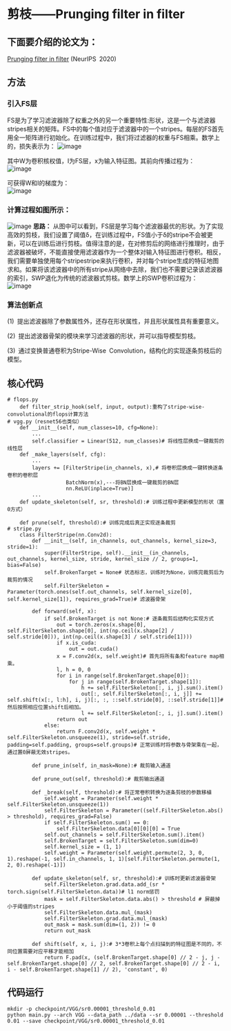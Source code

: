 # 剪枝——Prunging filter in filter
## 下面要介绍的论文为：
[Prunging filter in filter](https://arxiv.org/pdf/2009.14410.pdf)  (NeurIPS 2020)

## 方法
### 引入FS层  
FS是为了学习滤波器除了权重之外的另一个重要特性:形状，这是一个与滤波器stripes相关的矩阵。FS中的每个值对应于滤波器中的一个stripes。每层的FS首先用全一矩阵进行初始化。在训练过程中，我们将过滤器的权重与FS相乘。数学上的，损失表示为：
![image](https://user-images.githubusercontent.com/80331072/115669934-6e31e280-a37b-11eb-875f-67819248735f.png)

其中W为卷积核权值，I为FS层，x为输入特征图。其前向传播过程为：  
![image](https://user-images.githubusercontent.com/80331072/115670202-bc46e600-a37b-11eb-9c2d-a19f22d54eae.png)

可获得W和I的梯度为：  
![image](https://user-images.githubusercontent.com/80331072/115670303-da144b00-a37b-11eb-9225-be29c32eb117.png)

### 计算过程如图所示：  
![image](https://user-images.githubusercontent.com/80331072/115674580-6294ea80-a380-11eb-846d-03521db9517b.png)
**思路：**
从图中可以看到，FS层是学习每个滤波器最优的形状。为了实现高效的剪枝，我们设置了阈值δ，在训练过程中，FS值小于δ的stripe不会被更新，可以在训练后进行剪枝。值得注意的是，在对修剪后的网络进行推理时，由于滤波器被破坏，不能直接使用滤波器作为一个整体对输入特征图进行卷积。相反，我们需要单独使用每个stripestripe来执行卷积，并对每个stripe生成的特征地图求和。如果将该滤波器中的所有stripe从网络中去除，我们也不需要记录该滤波器的索引，SWP退化为传统的滤波器式剪枝。数学上的SWP卷积过程为：  
![image](https://user-images.githubusercontent.com/80331072/115674535-5446ce80-a380-11eb-8445-bf843a1a66d2.png)

### 算法创新点
(1) 提出滤波器除了参数属性外，还存在形状属性，并且形状属性具有重要意义。

(2) 提出滤波器骨架的模块来学习滤波器的形状，并可以指导模型剪枝。

(3) 通过变换普通卷积为Stripe-Wise Convolution，结构化的实现逐条剪枝后的模型。

## 核心代码
```
# flops.py
    def filter_strip_hook(self, input, output):重构了stripe-wise-convolutional的flops计算方法
# vgg.py（resnet56也类似）
    def __init__(self, num_classes=10, cfg=None):
        ...
        self.classifier = Linear(512, num_classes)# 将线性层换成一键裁剪的线性层
    def _make_layers(self, cfg):
        ...
        layers += [FilterStripe(in_channels, x),# 将卷积层换成一键转换逐条卷积的卷积层
                   BatchNorm(x),---将BN层换成一键裁剪的BN层
                   nn.ReLU(inplace=True)]
        ...
    def update_skeleton(self, sr, threshold):# 训练过程中更新模型的形状（置0方式）

    def prune(self, threshold):# 训练完成后真正实现逐条裁剪
# stripe.py
    class FilterStripe(nn.Conv2d):
        def __init__(self, in_channels, out_channels, kernel_size=3, stride=1):
            super(FilterStripe, self).__init__(in_channels, out_channels, kernel_size, stride, kernel_size // 2, groups=1, bias=False)
            self.BrokenTarget = None# 状态标志，训练时为None，训练完裁剪后为裁剪的情况
            self.FilterSkeleton = Parameter(torch.ones(self.out_channels, self.kernel_size[0], self.kernel_size[1]), requires_grad=True)# 滤波器骨架
    
        def forward(self, x):
            if self.BrokenTarget is not None:# 逐条裁剪后结构化实现方式
                out = torch.zeros(x.shape[0], self.FilterSkeleton.shape[0], int(np.ceil(x.shape[2] / self.stride[0])), int(np.ceil(x.shape[3] / self.stride[1])))
                if x.is_cuda:
                    out = out.cuda()
                x = F.conv2d(x, self.weight)# 首先将所有条和feature map相乘。
                l, h = 0, 0
                for i in range(self.BrokenTarget.shape[0]):
                    for j in range(self.BrokenTarget.shape[1]):
                        h += self.FilterSkeleton[:, i, j].sum().item()
                        out[:, self.FilterSkeleton[:, i, j]] += self.shift(x[:, l:h], i, j)[:, :, ::self.stride[0], ::self.stride[1]]# 然后按照相应位置shift后相加。
                        l += self.FilterSkeleton[:, i, j].sum().item()
                return out
            else:
                return F.conv2d(x, self.weight * self.FilterSkeleton.unsqueeze(1), stride=self.stride, padding=self.padding, groups=self.groups)# 正常训练时将参数与骨架乘在一起，通过置0屏蔽无效stripes。
    
        def prune_in(self, in_mask=None):# 裁剪输入通道
        
        def prune_out(self, threshold):# 裁剪输出通道
    
        def _break(self, threshold):# 将正常卷积转换为逐条剪枝的参数移植
            self.weight = Parameter(self.weight * self.FilterSkeleton.unsqueeze(1))
            self.FilterSkeleton = Parameter((self.FilterSkeleton.abs() > threshold), requires_grad=False)
            if self.FilterSkeleton.sum() == 0:
                self.FilterSkeleton.data[0][0][0] = True
            self.out_channels = self.FilterSkeleton.sum().item()
            self.BrokenTarget = self.FilterSkeleton.sum(dim=0)
            self.kernel_size = (1, 1)
            self.weight = Parameter(self.weight.permute(2, 3, 0, 1).reshape(-1, self.in_channels, 1, 1)[self.FilterSkeleton.permute(1, 2, 0).reshape(-1)])
    
        def update_skeleton(self, sr, threshold):# 训练时更新滤波器骨架
            self.FilterSkeleton.grad.data.add_(sr * torch.sign(self.FilterSkeleton.data))# l1 norm惩罚
            mask = self.FilterSkeleton.data.abs() > threshold # 屏蔽掉小于阈值的stripes
            self.FilterSkeleton.data.mul_(mask)
            self.FilterSkeleton.grad.data.mul_(mask)
            out_mask = mask.sum(dim=(1, 2)) != 0
            return out_mask
    
        def shift(self, x, i, j):# 3*3卷积上每个点扫描到的特征图是不同的，不同位置需要对应平移才能相加
            return F.pad(x, (self.BrokenTarget.shape[0] // 2 - j, j - self.BrokenTarget.shape[0] // 2, self.BrokenTarget.shape[0] // 2 - i, i - self.BrokenTarget.shape[1] // 2), 'constant', 0)
```
## 代码运行
```
mkdir -p checkpoint/VGG/sr0.00001_threshold_0.01
python main.py --arch VGG --data_path ../data --sr 0.00001 --threshold 0.01 --save checkpoint/VGG/sr0.00001_threshold_0.01
```

